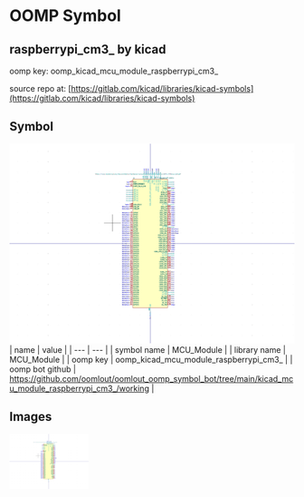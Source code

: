 # OOMP Symbol  
## raspberrypi_cm3_  by kicad  
  
oomp key: oomp_kicad_mcu_module_raspberrypi_cm3_  
  
source repo at: [https://gitlab.com/kicad/libraries/kicad-symbols](https://gitlab.com/kicad/libraries/kicad-symbols)  
## Symbol  
  
[![working.png](working_600.png)](working.png)  
| name | value | 
| --- | --- | 
| symbol name | MCU_Module | 
| library name | MCU_Module | 
| oomp key | oomp_kicad_mcu_module_raspberrypi_cm3_ | 
| oomp bot github | https://github.com/oomlout/oomlout_oomp_symbol_bot/tree/main/kicad_mcu_module_raspberrypi_cm3_/working | 
## Images  
  
[![working.png](working_140.png)](working.png)  
